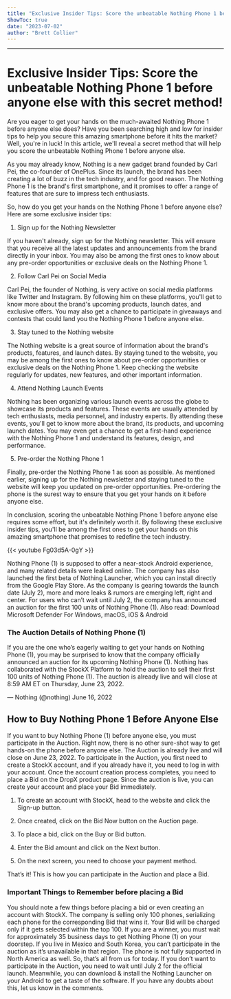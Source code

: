 ```yaml
---
title: "Exclusive Insider Tips: Score the unbeatable Nothing Phone 1 before anyone else with this secret method!"
ShowToc: true 
date: "2023-07-02"
author: "Brett Collier"
---
```

*****
# Exclusive Insider Tips: Score the unbeatable Nothing Phone 1 before anyone else with this secret method!

Are you eager to get your hands on the much-awaited Nothing Phone 1 before anyone else does? Have you been searching high and low for insider tips to help you secure this amazing smartphone before it hits the market? Well, you're in luck! In this article, we'll reveal a secret method that will help you score the unbeatable Nothing Phone 1 before anyone else.

As you may already know, Nothing is a new gadget brand founded by Carl Pei, the co-founder of OnePlus. Since its launch, the brand has been creating a lot of buzz in the tech industry, and for good reason. The Nothing Phone 1 is the brand's first smartphone, and it promises to offer a range of features that are sure to impress tech enthusiasts.

So, how do you get your hands on the Nothing Phone 1 before anyone else? Here are some exclusive insider tips:

1. Sign up for the Nothing Newsletter

If you haven't already, sign up for the Nothing newsletter. This will ensure that you receive all the latest updates and announcements from the brand directly in your inbox. You may also be among the first ones to know about any pre-order opportunities or exclusive deals on the Nothing Phone 1.

2. Follow Carl Pei on Social Media

Carl Pei, the founder of Nothing, is very active on social media platforms like Twitter and Instagram. By following him on these platforms, you'll get to know more about the brand's upcoming products, launch dates, and exclusive offers. You may also get a chance to participate in giveaways and contests that could land you the Nothing Phone 1 before anyone else.

3. Stay tuned to the Nothing website

The Nothing website is a great source of information about the brand's products, features, and launch dates. By staying tuned to the website, you may be among the first ones to know about pre-order opportunities or exclusive deals on the Nothing Phone 1. Keep checking the website regularly for updates, new features, and other important information.

4. Attend Nothing Launch Events

Nothing has been organizing various launch events across the globe to showcase its products and features. These events are usually attended by tech enthusiasts, media personnel, and industry experts. By attending these events, you'll get to know more about the brand, its products, and upcoming launch dates. You may even get a chance to get a first-hand experience with the Nothing Phone 1 and understand its features, design, and performance.

5. Pre-order the Nothing Phone 1

Finally, pre-order the Nothing Phone 1 as soon as possible. As mentioned earlier, signing up for the Nothing newsletter and staying tuned to the website will keep you updated on pre-order opportunities. Pre-ordering the phone is the surest way to ensure that you get your hands on it before anyone else.

In conclusion, scoring the unbeatable Nothing Phone 1 before anyone else requires some effort, but it's definitely worth it. By following these exclusive insider tips, you'll be among the first ones to get your hands on this amazing smartphone that promises to redefine the tech industry.

{{< youtube Fg03d5A-0gY >}} 



Nothing Phone (1) is supposed to offer a near-stock Android experience, and many related details were leaked online. The company has also launched the first beta of Nothing Launcher, which you can install directly from the Google Play Store.
As the company is gearing towards the launch date (July 2), more and more leaks & rumors are emerging left, right and center. For users who can’t wait until July 2, the company has announced an auction for the first 100 units of Nothing Phone (1).
Also read: Download Microsoft Defender For Windows, macOS, iOS & Android

 
### The Auction Details of Nothing Phone (1)


If you are the one who’s eagerly waiting to get your hands on Nothing Phone (1), you may be surprised to know that the company officially announced an auction for its upcoming Nothing Phone (1).
Nothing has collaborated with the StockX Platform to hold the auction to sell their first 100 units of Nothing Phone (1). The auction is already live and will close at 8:59 AM ET on Thursday, June 23, 2022.

— Nothing (@nothing) June 16, 2022

 
## How to Buy Nothing Phone 1 Before Anyone Else


If you want to buy Nothing Phone (1) before anyone else, you must participate in the Auction. Right now, there is no other sure-shot way to get hands-on the phone before anyone else.
The Auction is already live and will close on June 23, 2022. To participate in the Auction, you first need to create a StockX account, and if you already have it, you need to log in with your account.
Once the account creation process completes, you need to place a Bid on the DropX product page. Since the auction is live, you can create your account and place your Bid immediately.
1. To create an account with StockX, head to the website and click the Sign-up button.

2. Once created, click on the Bid Now button on the Auction page.

3. To place a bid, click on the Buy or Bid button.

4. Enter the Bid amount and click on the Next button.

5. On the next screen, you need to choose your payment method.

That’s it! This is how you can participate in the Auction and place a Bid.

 
### Important Things to Remember before placing a Bid


You should note a few things before placing a bid or even creating an account with StockX. The company is selling only 100 phones, serializing each phone for the corresponding Bid that wins it.
Your Bid will be charged only if it gets selected within the top 100. If you are a winner, you must wait for approximately 35 business days to get Nothing Phone (1) on your doorstep.
If you live in Mexico and South Korea, you can’t participate in the auction as it’s unavailable in that region. The phone is not fully supported in North America as well.
So, that’s all from us for today. If you don’t want to participate in the Auction, you need to wait until July 2 for the official launch. Meanwhile, you can download & install the Nothing Launcher on your Android to get a taste of the software. If you have any doubts about this, let us know in the comments.




